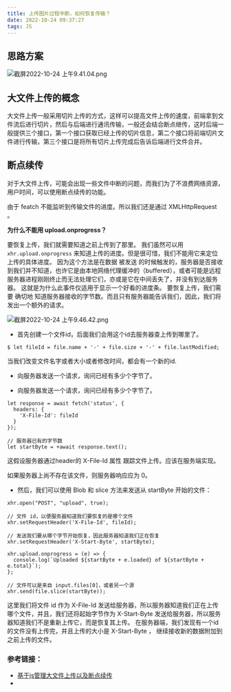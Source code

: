 ```yaml
---
title: 上传图片过程中断，如何恢复传输？
date: 2022-10-24 09:37:27
tags: JS
---
```



<meta name="referrer" content="no-referrer"/>

## 思路方案

![截屏2022-10-24 上午9.41.04.png](https://upload-images.jianshu.io/upload_images/11846892-aa41b0bfa099e843.png?imageMogr2/auto-orient/strip%7CimageView2/2/w/1240)

## 大文件上传的概念
大文件上传一般采用切片上传的方式，这样可以提高文件上传的速度，前端拿到文件流后进行切片，然后与后端进行通讯传输，一般还会结合断点继传，这时后端一般提供三个接口，第一个接口获取已经上传的切片信息，第二个接口将前端切片文件进行传输，第三个接口是将所有切片上传完成后告诉后端进行文件合并。

## 断点续传



对于大文件上传，可能会出现一些文件中断的问题，而我们为了不浪费网络资源，用户时间，可以使用断点续传的功能。

由于 featch 不能监听到传输文件的进度。所以我们还是通过 XMLHttpRequest 。

**为什么不能用 upload.onprogress？**

要恢复上传，我们就需要知道之前上传到了那里。
我们虽然可以用 `xhr.upload.onprogress` 来知道上传的进度。但是很可惜，我们不能用它来定位上传的具体进度。
因为这个方法是在数据 被发送 的时候触发的，服务器是否接收到我们并不知道，也许它是由本地网络代理缓冲的（buffered），或者可能是远程服务器进程刚刚终止而无法处理它们，亦或是它在中间丢失了，并没有到达服务器。
这就是为什么此事件仅适用于显示一个好看的进度条。
要恢复上传，我们需要 确切地 知道服务器接收的字节数。而且只有服务器能告诉我们，因此，我们将发出一个额外的请求。

![截屏2022-10-24 上午9.46.42.png](https://upload-images.jianshu.io/upload_images/11846892-7a3e93282c42f499.png?imageMogr2/auto-orient/strip%7CimageView2/2/w/1240)

* 首先创建一个文件id，后面我们会用这个id去服务器查上传到哪里了。

```
$ let fileId = file.name + '-' + file.size + '-' + file.lastModified;
```

当我们改变文件名字或者大小或者修改时间，都会有一个新的id.
* 向服务器发送一个请求，询问已经有多少个字节了。

* 向服务器发送一个请求，询问已经有多少个字节了。

```
let response = await fetch('status', {
  headers: {
    'X-File-Id': fileId
  }
});

// 服务器已有的字节数
let startByte = +await response.text();
```

这假设服务器通过header的 X-File-Id 属性 跟踪文件上传。应该在服务端实现。

如果服务器上尚不存在该文件，则服务器响应应为 0。

* 然后，我们可以使用 Blob 和 slice 方法来发送从 startByte 开始的文件：

```
xhr.open("POST", "upload", true);

// 文件 id，以便服务器知道我们要恢复的是哪个文件
xhr.setRequestHeader('X-File-Id', fileId);

// 发送我们要从哪个字节开始恢复，因此服务器知道我们正在恢复
xhr.setRequestHeader('X-Start-Byte', startByte);

xhr.upload.onprogress = (e) => {
  console.log(`Uploaded ${startByte + e.loaded} of ${startByte + e.total}`);
};

// 文件可以是来自 input.files[0]，或者另一个源
xhr.send(file.slice(startByte));
```
这里我们将文件 id 作为 X-File-Id 发送给服务器，所以服务器知道我们正在上传哪个文件，并且，我们还将起始字节作为 X-Start-Byte 发送给服务器，所以服务器知道我们不是重新上传它，而是恢复其上传。
在服务器端，我们发现有一个id的文件没有上传完，并且上传的大小是 X-Start-Byte ， 继续接收新的数据附加到之前上传的文件。


### 参考链接：

* [基于js管理大文件上传以及断点续传](https://juejin.cn/post/7000654161297539079)
* [](https://juejin.cn/post/7109754397436936205)
